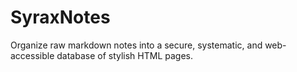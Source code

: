 # SyraxNotes
Organize raw markdown notes into a secure, systematic, and web-accessible database of stylish HTML pages.
